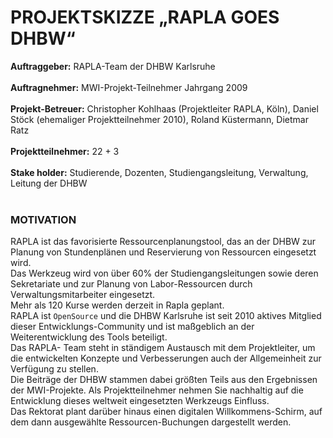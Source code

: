 # PROJEKTSKIZZE „RAPLA GOES DHBW“ #

**Auftraggeber:** RAPLA-Team der DHBW Karlsruhe<br><br><b>Auftragnehmer:</b> MWI-Projekt-Teilnehmer Jahrgang 2009<br>
<br>
<b>Projekt-Betreuer:</b> Christopher Kohlhaas (Projektleiter RAPLA, Köln), Daniel Stöck (ehemaliger Projektteilnehmer 2010), Roland Küstermann, Dietmar Ratz<br>
<br>
<b>Projektteilnehmer:</b> 22 + 3<br>
<br>
<b>Stake holder:</b> Studierende, Dozenten, Studiengangsleitung, Verwaltung, Leitung der DHBW<br>
<br>
<h3>MOTIVATION</h3>
RAPLA ist das favorisierte Ressourcenplanungstool, das an der DHBW zur Planung von Stundenplänen und Reservierung von Ressourcen eingesetzt wird.<br>Das Werkzeug wird von über 60% der Studiengangsleitungen sowie deren Sekretariate und zur Planung von Labor-Ressourcen durch Verwaltungsmitarbeiter eingesetzt. <br>Mehr als 120 Kurse werden derzeit in Rapla geplant.<br>
RAPLA ist <code>OpenSource</code> und die DHBW Karlsruhe ist seit 2010 aktives Mitglied dieser Entwicklungs-Community und ist maßgeblich an der Weiterentwicklung des Tools beteiligt. <br>Das RAPLA- Team steht in ständigem Austausch mit dem Projektleiter, um die entwickelten Konzepte und Verbesserungen auch der Allgemeinheit zur Verfügung zu stellen. <br>Die Beiträge der DHBW stammen dabei größten Teils aus den Ergebnissen der MWI-Projekte. Als Projektteilnehmer nehmen Sie nachhaltig auf die Entwicklung dieses weltweit eingesetzten Werkzeugs Einfluss.<br>
Das Rektorat plant darüber hinaus einen digitalen Willkommens-Schirm, auf dem dann ausgewählte Ressourcen-Buchungen dargestellt werden.